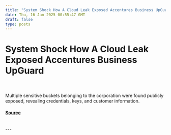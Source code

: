 ```yaml
---
title: "System Shock How A Cloud Leak Exposed Accentures Business UpGuard"
date: Thu, 16 Jan 2025 00:55:47 GMT
draft: false
type: posts
---
```

# System Shock How A Cloud Leak Exposed Accentures Business UpGuard

<br/>

<br/>
Multiple sensitive buckets belonging to the corporation were found publicly exposed, revealing credentials, keys, and customer information.

#### [Source](https://www.upguard.com/breaches/cloud-leak-accenture)

<br/>
---
